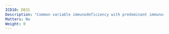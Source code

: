```yaml
---
ICD10: D831
Description: "Common variable immunodeficiency with predominant immunoregulatory T-cell disorders"
Matters: No
Weight: 0
---
```

